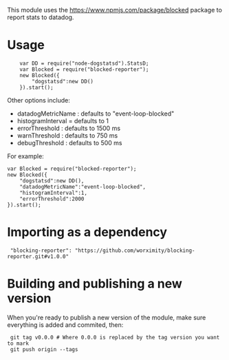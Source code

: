 This module uses the https://www.npmjs.com/package/blocked package to report stats to datadog.

# Usage


        var DD = require("node-dogstatsd").StatsD;
        var Blocked = require("blocked-reporter");
        new Blocked({
            "dogstatsd":new DD()
        }).start();
        
        
        
 Other options include:
 
   * datadogMetricName : defaults to "event-loop-blocked"
   * histogramInterval = defaults to 1
   * errorThreshold : defaults to 1500 ms
   * warnThreshold : defaults to 750 ms
   * debugThreshold : defaults to 500 ms
   
   
For example:
     
    var Blocked = require("blocked-reporter");    
    new Blocked({
        "dogstatsd":new DD(),
        "datadogMetricName":"event-loop-blocked",
        "histogramInterval":1,
        "errorThreshold":2000       
    }).start();
    
# Importing as a dependency

     "blocking-reporter": "https://github.com/worximity/blocking-reporter.git#v1.0.0"

# Building and publishing a new version

When you're ready to publish a new version of the module, make sure everything is added and commited, then:
 
     git tag v0.0.0 # Where 0.0.0 is replaced by the tag version you want to mark
     git push origin --tags